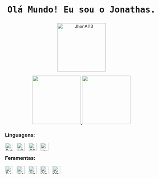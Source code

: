 # <p align="center"><samp>Olá Mundo! Eu sou o Jonathas.</samp></p>

<a href="https://github.com/JhonAI13"  style="padding:0px;">

  <p align="center"><img height="160em" src="https://github-readme-streak-stats.herokuapp.com/?user=JhonAI13&theme=midnight-purple" alt="JhonAI13"/></p>
  <p align="center" >
<img height="160em" src="https://github-readme-stats.vercel.app/api?username=JhonAI13&show_icons=true&theme=midnight-purple&include_all_commits=true&count_private=true&hide=stars,prs,issues,contribs"/>
<img height="160em"src="https://github-readme-stats.vercel.app/api/top-langs/?username=JhonAI13&layout=compact&langs_count=7&theme=midnight-purple"/>
  </p>
</a>

 ### Linguagens:

<img align="left" alt="Python" width="26px" src="https://cdn.jsdelivr.net/gh/devicons/devicon/icons/python/python-original.svg"  style="padding-right:10px;"/>
<img align="left" alt="HTML5" width="26px" src="https://cdn.jsdelivr.net/gh/devicons/devicon/icons/html5/html5-original.svg" style="padding-right:10px;" />
<img align="left" alt="CSS3" width="26px" src="https://cdn.jsdelivr.net/gh/devicons/devicon/icons/css3/css3-original.svg" style="padding-right:10px;" />
<img align="left" alt="JavaScript" width="26px" src="https://cdn.jsdelivr.net/gh/devicons/devicon/icons/javascript/javascript-original.svg" style="padding-right:10px;" />

</br>

### Feramentas:

<img align="left" alt="PyCharm" width="26px" src="https://cdn.jsdelivr.net/gh/devicons/devicon/icons/pycharm/pycharm-original.svg"  style="padding-right:10px;"/>     
<img align="left" alt="Visual Studio Code" width="26px" src="https://cdn.jsdelivr.net/gh/devicons/devicon/icons/vscode/vscode-original.svg" style="padding-right:10px;" />
<img align="left" alt="Git" width="26px" src="https://cdn.jsdelivr.net/gh/devicons/devicon/icons/git/git-original.svg" style="padding-right:10px;" />
<img align="left" alt="GitHub" width="26px" src="https://user-images.githubusercontent.com/3369400/139447912-e0f43f33-6d9f-45f8-be46-2df5bbc91289.png" style="padding-right:10px;" />
<img align="left" alt="GitHub" width="26px" src="https://user-images.githubusercontent.com/3369400/139448065-39a229ba-4b06-434b-bc67-616e2ed80c8f.png" style="padding-right:10px;" />
